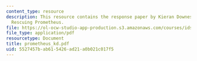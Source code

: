 ```yaml
---
content_type: resource
description: This resource contains the response paper by Kieran Downes on the book
  Rescuing Prometheus.
file: https://ol-ocw-studio-app-production.s3.amazonaws.com/courses/ids-900-integrating-doctoral-seminar-on-emerging-technologies-fall-2005/5527457bab615426ad21a0b021c017f5_prometheus_kd.pdf
file_type: application/pdf
resourcetype: Document
title: prometheus_kd.pdf
uid: 5527457b-ab61-5426-ad21-a0b021c017f5
---
```

